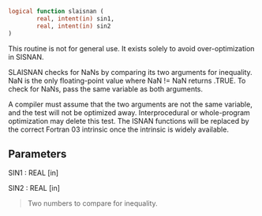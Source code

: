 ```fortran
logical function slaisnan (
        real, intent(in) sin1,
        real, intent(in) sin2
)
```

This routine is not for general use.  It exists solely to avoid
over-optimization in SISNAN.

SLAISNAN checks for NaNs by comparing its two arguments for
inequality.  NaN is the only floating-point value where NaN != NaN
returns .TRUE.  To check for NaNs, pass the same variable as both
arguments.

A compiler must assume that the two arguments are
not the same variable, and the test will not be optimized away.
Interprocedural or whole-program optimization may delete this
test.  The ISNAN functions will be replaced by the correct
Fortran 03 intrinsic once the intrinsic is widely available.

## Parameters
SIN1 : REAL [in]

SIN2 : REAL [in]
> Two numbers to compare for inequality.
